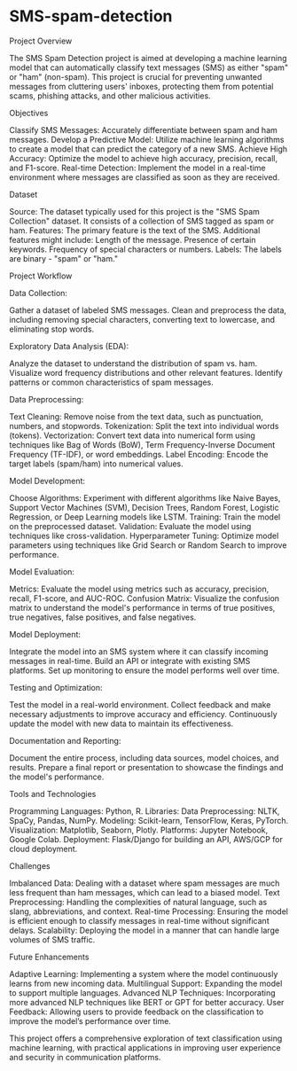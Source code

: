 # SMS-spam-detection
Project Overview

The SMS Spam Detection project is aimed at developing a machine learning model that can automatically classify text messages (SMS) as either "spam" or "ham" (non-spam). This project is crucial for preventing unwanted messages from cluttering users' inboxes, protecting them from potential scams, phishing attacks, and other malicious activities.

Objectives

Classify SMS Messages: Accurately differentiate between spam and ham messages.
Develop a Predictive Model: Utilize machine learning algorithms to create a model that can predict the category of a new SMS.
Achieve High Accuracy: Optimize the model to achieve high accuracy, precision, recall, and F1-score.
Real-time Detection: Implement the model in a real-time environment where messages are classified as soon as they are received.

Dataset

Source: The dataset typically used for this project is the "SMS Spam Collection" dataset. It consists of a collection of SMS tagged as spam or ham.
Features: The primary feature is the text of the SMS. Additional features might include:
Length of the message.
Presence of certain keywords.
Frequency of special characters or numbers.
Labels: The labels are binary - "spam" or "ham."

Project Workflow

Data Collection:

Gather a dataset of labeled SMS messages.
Clean and preprocess the data, including removing special characters, converting text to lowercase, and eliminating stop words.

Exploratory Data Analysis (EDA):

Analyze the dataset to understand the distribution of spam vs. ham.
Visualize word frequency distributions and other relevant features.
Identify patterns or common characteristics of spam messages.

Data Preprocessing:

Text Cleaning: Remove noise from the text data, such as punctuation, numbers, and stopwords.
Tokenization: Split the text into individual words (tokens).
Vectorization: Convert text data into numerical form using techniques like Bag of Words (BoW), Term Frequency-Inverse Document Frequency (TF-IDF), or word embeddings.
Label Encoding: Encode the target labels (spam/ham) into numerical values.

Model Development:

Choose Algorithms: Experiment with different algorithms like Naive Bayes, Support Vector Machines (SVM), Decision Trees, Random Forest, Logistic Regression, or Deep Learning models like LSTM.
Training: Train the model on the preprocessed dataset.
Validation: Evaluate the model using techniques like cross-validation.
Hyperparameter Tuning: Optimize model parameters using techniques like Grid Search or Random Search to improve performance.

Model Evaluation:

Metrics: Evaluate the model using metrics such as accuracy, precision, recall, F1-score, and AUC-ROC.
Confusion Matrix: Visualize the confusion matrix to understand the model's performance in terms of true positives, true negatives, false positives, and false negatives.

Model Deployment:

Integrate the model into an SMS system where it can classify incoming messages in real-time.
Build an API or integrate with existing SMS platforms.
Set up monitoring to ensure the model performs well over time.

Testing and Optimization:

Test the model in a real-world environment.
Collect feedback and make necessary adjustments to improve accuracy and efficiency.
Continuously update the model with new data to maintain its effectiveness.

Documentation and Reporting:

Document the entire process, including data sources, model choices, and results.
Prepare a final report or presentation to showcase the findings and the model's performance.

Tools and Technologies

Programming Languages: Python, R.
Libraries:
Data Preprocessing: NLTK, SpaCy, Pandas, NumPy.
Modeling: Scikit-learn, TensorFlow, Keras, PyTorch.
Visualization: Matplotlib, Seaborn, Plotly.
Platforms: Jupyter Notebook, Google Colab.
Deployment: Flask/Django for building an API, AWS/GCP for cloud deployment.

Challenges

Imbalanced Data: Dealing with a dataset where spam messages are much less frequent than ham messages, which can lead to a biased model.
Text Preprocessing: Handling the complexities of natural language, such as slang, abbreviations, and context.
Real-time Processing: Ensuring the model is efficient enough to classify messages in real-time without significant delays.
Scalability: Deploying the model in a manner that can handle large volumes of SMS traffic.

Future Enhancements

Adaptive Learning: Implementing a system where the model continuously learns from new incoming data.
Multilingual Support: Expanding the model to support multiple languages.
Advanced NLP Techniques: Incorporating more advanced NLP techniques like BERT or GPT for better accuracy.
User Feedback: Allowing users to provide feedback on the classification to improve the model’s performance over time.

This project offers a comprehensive exploration of text classification using machine learning, with practical applications in improving user experience and security in communication platforms.
